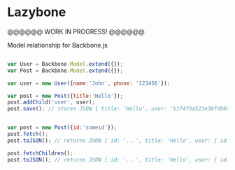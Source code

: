 Lazybone
========

@@@@@@ WORK IN PROGRESS! @@@@@@

Model relationship for Backbone.js

```javascript

var User = Backbone.Model.extend({});
var Post = Backbone.Model.extend({});

var user = new User({name:'John', phone: '123456'});

var post = new Post({title:'Hello'});
post.addChild('user', user);
post.save(); // stores JSON { title: 'Hello', user: 'b1f4f9a523e36fd969f4573e25af4540' }

```

```javascript

var post = new Post({id:'someid'});
post.fetch();
post.toJSON(); // returns JSON { id: '...', title: 'Hello', user: { id: 'b1f4f9a523e36fd969f4573e25af4540' } }

post.fetchChildren();
post.toJSON(); // returns JSON { id: '...', title: 'Hello', user: { id: 'b1f4f9a523e36fd969f4573e25af4540', name: 'John', phone: '123456' } }

```
